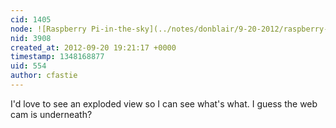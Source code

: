 ```yaml
---
cid: 1405
node: ![Raspberry Pi-in-the-sky](../notes/donblair/9-20-2012/raspberry-pi-sky)
nid: 3908
created_at: 2012-09-20 19:21:17 +0000
timestamp: 1348168877
uid: 554
author: cfastie
---
```


I'd love to see an exploded view so I can see what's what.  I guess the web cam is underneath?